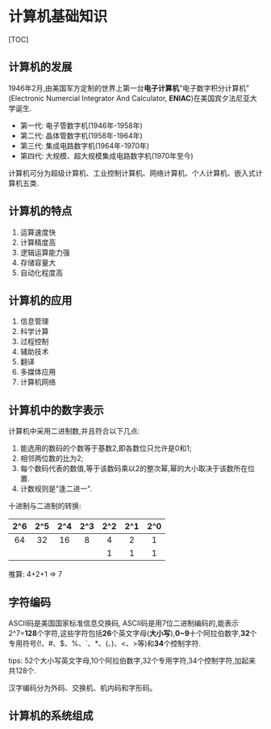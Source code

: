 # 计算机基础知识

[TOC]

## 计算机的发展

1946年2月,由美国军方定制的世界上第一台**电子计算机**"电子数字积分计算机"(Electronic Numercial Integrator And Calculator, **ENIAC**)在美国宾夕法尼亚大学诞生.

- 第一代: 电子管数字机(1946年-1958年)
- 第二代: 晶体管数字机(1958年-1964年)
- 第三代: 集成电路数字机(1964年-1970年)
- 第四代: 大规模、超大规模集成电路数字机(1970年至今)

计算机可分为超级计算机、工业控制计算机、网络计算机、个人计算机、嵌入式计算机五类.

## 计算机的特点

1. 运算速度快
2. 计算精度高
3. 逻辑运算能力强
4. 存储容量大
5. 自动化程度高

## 计算机的应用

1. 信息管理
2. 科学计算
3. 过程控制
4. 辅助技术
5. 翻译
6. 多媒体应用
7. 计算机网络

## 计算机中的数字表示

计算机中采用二进制数,并且符合以下几点:

1. 能选用的数码的个数等于基数2,即各数位只允许是0和1;
2. 相邻两位数的比为2;
3. 每个数码代表的数值,等于该数码乘以2的整次幂,幂的大小取决于该数所在位置.
4. 计数规则是"逢二进一".

十进制与二进制的转换:

|2^6|2^5|2^4|2^3|2^2|2^1|2^0|
|:--:|:--:|:--:|:--:|:--:|:--:|:--:|
|64|32|16|8|4|2|1|
|||||1|1|1|

推算:
4+2+1 => 7

## 字符编码

ASCII码是美国国家标准信息交换码, ASCII码是用7位二进制编码的,能表示2^7=**128**个字符,这些字符包括**26**个英文字母(**大小写**),**0~9**十个阿拉伯数字,**32**个专用符号(\!、\#、$、%、\`、\*、\(、\)、<、\>等)和**34**个控制字符.

tips: 52个大小写英文字母,10个阿拉伯数字,32个专用字符,34个控制字符,加起来共128个.

汉字编码分为外码、交换机、机内码和字形码。

## 计算机的系统组成

